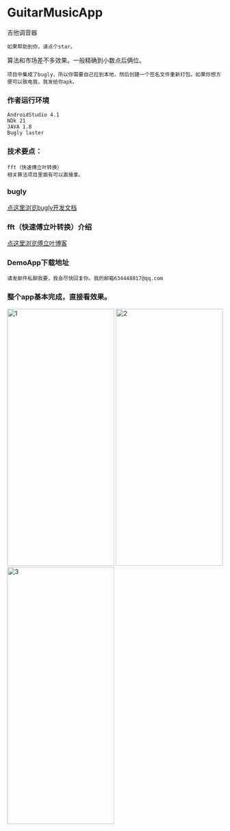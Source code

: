 # GuitarMusicApp
吉他调音器
```
如果帮助到你，请点个star。
```

算法和市场差不多效果。一般精确到小数点后俩位。
```
项目中集成了bugly，所以你需要自己拉到本地，然后创建一个签名文件重新打包。如果你想方便可以致电我，我发给你apk。
```

### 作者运行环境
```
AndroidStudio 4.1
NDk 21
JAVA 1.8
Bugly laster
```

### 技术要点：
```
fft（快速傅立叶转换）
相关算法项目里面有可以直接拿。
```

### bugly
[点这里浏览bugly开发文档](https://bugly.qq.com/docs/)

### fft（快速傅立叶转换）介绍
[点这里浏览傅立叶博客](https://blog.csdn.net/weixin_41078100/article/details/113700075)

### DemoApp下载地址
```
请发邮件私聊我要，我会尽快回复你。我的邮箱634448817@qq.com
```

### 整个app基本完成，直接看效果。

<img src="http://zhx02.run8.top/2021/02/28/aae2619140dd925280c1bd9811125467.png" width = "250" height = "600" alt="1" />

<img src="http://zhx02.run8.top/2021/02/28/8aec885740bc7a8c80f449ed6c1bc9bf.png" width = "250" height = "600" alt="2" />

<img src="http://zhx02.run8.top/2021/02/28/8902beb940486b17808c13a453e67876.png" width = "250" height = "600" alt="3" />
